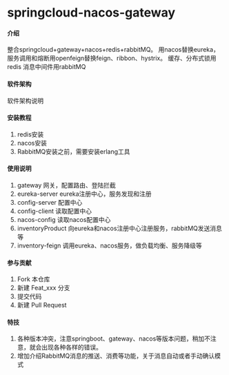 # springcloud-nacos-gateway

#### 介绍
整合springcloud+gateway+nacos+redis+rabbitMQ。
用nacos替换eureka，服务调用和熔断用openfeign替换feign、ribbon、hystrix。
缓存、分布式锁用redis
消息中间件用rabbitMQ

#### 软件架构
软件架构说明


#### 安装教程

1.  redis安装
2.  nacos安装
3.  RabbitMQ安装之前，需要安装erlang工具

#### 使用说明
1.  gateway 网关，配置路由、登陆拦截
2.  eureka-server eureka注册中心，服务发现和注册
3.  config-server 配置中心
4.  config-client 读取配置中心
5.  nacos-config  读取nacos配置中心
6.  inventoryProduct 向eureka和nacos注册中心注册服务，rabbitMQ发送消息等
7.  inventory-feign 调用eureka、nacos服务，做负载均衡、服务降级等


#### 参与贡献

1.  Fork 本仓库
2.  新建 Feat_xxx 分支
3.  提交代码
4.  新建 Pull Request


#### 特技

1.  各种版本冲突，注意springboot、gateway、nacos等版本问题，稍加不注意，就会出现各种各样的错误。
2.  增加介绍RabbitMQ消息的推送、消费等功能，关于消息自动或者手动确认模式
